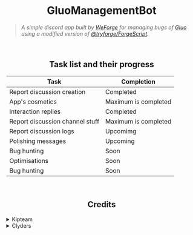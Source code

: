 <h1 align="center">GluoManagementBot</h1>

> *A simple discord app built by [WeForge](https://github.com/WeForge) for managing bugs of [Gluo](https://gluo.xyz) using a modified version of [@tryforge/ForgeScript](https://github.com/Clyders/fogeskript).*
<br>
<h2 align="center">Task list and their progress</h2>

Task|Completion
-|-
Report discussion creation|Completed 
App's cosmetics|Maximum is completed
Interaction replies|Completed 
Report discussion channel stuff|Maximum is completed
Report discussion logs|Upcomimg
Polishing messages|Upcoming
Bug hunting|Soon
Optimisations|Soon
Bug hunting|Soon
<br>
<h2 align="center">Credits</h2>
<details><summary>Kipteam</summary>
Helped with some incredible ideas and suggestions.
</details>
<details><summary>Clyders</summary>Helped in making the design of embeds.</details>

